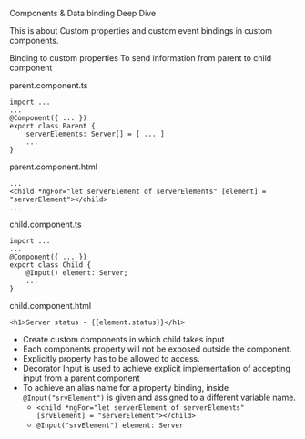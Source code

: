 Components & Data binding Deep Dive

This is about Custom properties and custom  event bindings in custom components.

Binding to custom properties
To send information from parent to child component

parent.component.ts
```
import ...
...
@Component({ ... })
export class Parent {
    serverElements: Server[] = [ ... ]
    ...
}
```

parent.component.html
```
...
<child *ngFor="let serverElement of serverElements" [element] = "serverElement"></child>
...

```

child.component.ts
```
import ...
...
@Component({ ... })
export class Child {
    @Input() element: Server;
    ...
}
```

child.component.html
```
<h1>Server status - {{element.status}}</h1>
```

-   Create custom components in which child takes input
-   Each components property will not be exposed outside the component.
-   Explicitly property has to be allowed to access.
-   Decorator Input is used to achieve explicit implementation of accepting input from a parent component
-   To achieve an alias name for a property binding, inside ```@Input("srvElement")``` is given and assigned to a different variable name.
    -   ```<child *ngFor="let serverElement of serverElements" [srvElement] = "serverElement"></child>```
    -   ```@Input("srvElement") element: Server```